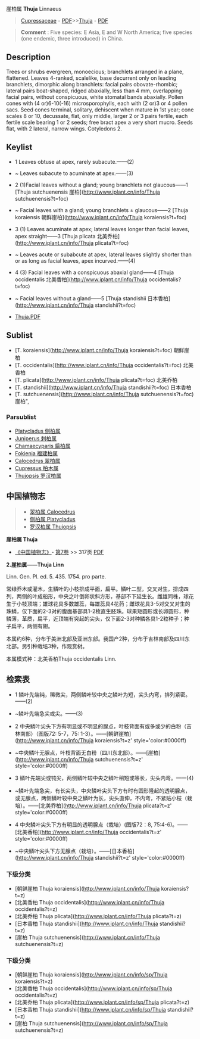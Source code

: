 崖柏属 **Thuja** Linnaeus

> [Cupressaceae](http://www.iplant.cn/info/Cupressaceae?t=foc) - [PDF](http://www.iplant.cn/foc/pdf/Cupressaceae.pdf)>>[Thuja](http://www.iplant.cn/info/Thuja?t=foc) - [PDF](http://www.iplant.cn/foc/pdf/Thuja.pdf)


> **Comment** : 
> Five species: E Asia, E and W North America; five species (one endemic, three introduced) in China.

## Description

Trees or shrubs evergreen, monoecious; branchlets arranged in a plane, flattened. Leaves 4-ranked, scalelike, base decurrent only on leading branchlets, dimorphic along branchlets: facial pairs obovate-rhombic; lateral pairs boat-shaped, ridged abaxially, less than 4 mm, overlapping facial pairs, without conspicuous, white stomatal bands abaxially. Pollen cones with (4 or)6-10(-16) microsporophylls, each with (2 or)3 or 4 pollen sacs. Seed cones terminal, solitary, dehiscent when mature in 1st year; cone scales 8 or 10, decussate, flat, only middle, larger 2 or 3 pairs fertile, each fertile scale bearing 1 or 2 seeds; free bract apex a very short mucro. Seeds flat, with 2 lateral, narrow wings. Cotyledons 2.


## Keylist

* 1 Leaves obtuse at apex, rarely subacute.——(2)
* ~ Leaves subacute to acuminate at apex.——(3)

* 2 (1)Facial leaves without a gland; young branchlets not glaucous——1  [Thuja sutchuenensis 崖柏](http://www.iplant.cn/info/Thuja sutchuenensis?t=foc)
* ~ Facial leaves with a gland; young branchlets ± glaucous——2  [Thuja koraiensis 朝鲜崖柏](http://www.iplant.cn/info/Thuja koraiensis?t=foc)

* 3 (1) Leaves acuminate at apex; lateral leaves longer than facial leaves, apex straight——3  [Thuja plicata 北美乔柏](http://www.iplant.cn/info/Thuja plicata?t=foc)
* ~ Leaves acute or subabcute at apex, lateral leaves slightly shorter than or as long as facial leaves, apex incurved.——(4)

* 4 (3) Facial leaves with a conspicuous abaxial gland——4  [Thuja occidentalis 北美香柏](http://www.iplant.cn/info/Thuja occidentalis?t=foc)
* ~ Facial leaves without a gland——5  [Thuja standishii 日本香柏](http://www.iplant.cn/info/Thuja standishii?t=foc)


* [Thuja.PDF](http://www.iplant.cn/foc/pdf/Thuja.pdf)

## Sublist

* [T.  koraiensis](http://www.iplant.cn/info/Thuja koraiensis?t=foc)
 朝鲜崖柏
* [T.  occidentalis](http://www.iplant.cn/info/Thuja occidentalis?t=foc)
 北美香柏
* [T.  plicata](http://www.iplant.cn/info/Thuja plicata?t=foc)
 北美乔柏
* [T.  standishii](http://www.iplant.cn/info/Thuja standishii?t=foc)
 日本香柏
* [T.  sutchuenensis](http://www.iplant.cn/info/Thuja sutchuenensis?t=foc) 崖柏",

### Parsublist

* [Platycladus  侧柏属](http://www.iplant.cn/info/Platycladus?t=foc)
* [Juniperus  刺柏属](http://www.iplant.cn/info/Juniperus?t=foc)
* [Chamaecyparis  扁柏属](http://www.iplant.cn/info/Chamaecyparis?t=foc)
* [Fokienia  福建柏属](http://www.iplant.cn/info/Fokienia?t=foc)
* [Calocedrus  翠柏属](http://www.iplant.cn/info/Calocedrus?t=foc)
* [Cupressus  柏木属](http://www.iplant.cn/info/Cupressus?t=foc)
* [Thujopsis  罗汉柏属](http://www.iplant.cn/info/Thujopsis?t=foc)

## 中国植物志

> * [翠柏属  Calocedrus](Calocedrus-翠柏属.md)
> * [侧柏属  Platycladus](http://www.iplant.cn/info/Platycladus?t=z)
> * [罗汉柏属  Thujopsis](http://www.iplant.cn/info/Thujopsis?t=z)


**崖柏属 Thuja**

* [《中国植物志》](http://www.iplant.cn/frps)- [第7卷](http://www.iplant.cn/frps/vol/7) >> 317页 [PDF](http://www.iplant.cn/frps/pdf/7/317y.pdf)


**2.崖柏属——Thuja Linn**

Linn. Gen. Pl. ed. 5. 435. 1754. pro parte.

常绿乔木或灌木，生鳞叶的小枝排成平面，扁平。鳞叶二型，交叉对生，排成四列，两侧的叶成船形，中央之叶倒卵状斜方形，基部不下延生长。雌雄同株，球花生于小枝顶端；雄球花具多数雄蕊，每雄蕊具4花药；雌球花具3-5对交叉对生的珠鳞，仅下面的2-3对的腹面基部具1-2枚直生胚珠。球果矩圆形或长卵圆形，种鳞薄，革质，扁平，近顶端有突起的尖头，仅下面2-3对种鳞各具1-2粒种子；种子扁平，两侧有翅。

本属约6种，分布于美洲北部及亚洲东部。我国产2种，分布于吉林南部及四川东北部。另引种栽培3种，作观赏树。

本属模式种：北美香柏Thuja occidentalis Linn.

## 检索表

* 1 鳞叶先端钝，稀微尖，两侧鳞叶较中央之鳞叶为短，尖头内弯，排列紧密。——(2)
* ~鳞叶先端急尖或尖。——(3)

* 2 中央鳞叶尖头下方有明显或不明显的腺点，叶枝背面有或多或少的白粉（吉林南部）（图版72: 5-7，75: 1-3）。——[朝鲜崖柏](http://www.iplant.cn/info/Thuja koraiensis?t=z'  style='color:#0000ff)

* ~中央鳞叶无腺点，叶枝背面无白粉（四川东北部）。——[崖柏](http://www.iplant.cn/info/Thuja sutchuenensis?t=z'  style='color:#0000ff)


* 3 鳞叶先端尖或钝尖，两侧鳞叶较中央之鳞叶稍短或等长，尖头内弯。——(4)
* ~鳞叶先端急尖，有长尖头，中央鳞叶尖头下方有时有圆形隆起的透明腺点，或无腺点，两侧鳞叶较中央之鳞叶为长，尖头直伸，不内弯，不紧贴小枝（栽培）。——[北美乔柏](http://www.iplant.cn/info/Thuja plicata?t=z'  style='color:#0000ff)


* 4 中央鳞叶尖头下方有明显的透明腺点（栽培）(图版72：8, 75:4-6)。——[北美香柏](http://www.iplant.cn/info/Thuja occidentalis?t=z'  style='color:#0000ff)

* ~中央鳞叶尖头下方无腺点（栽培）。——[日本香柏](http://www.iplant.cn/info/Thuja standishii?t=z'  style='color:#0000ff)

### 下级分类
* [朝鲜崖柏  Thuja koraiensis](http://www.iplant.cn/info/Thuja koraiensis?t=z)
* [北美香柏  Thuja occidentalis](http://www.iplant.cn/info/Thuja occidentalis?t=z)
* [北美乔柏  Thuja plicata](http://www.iplant.cn/info/Thuja plicata?t=z)
* [日本香柏  Thuja standishii](http://www.iplant.cn/info/Thuja standishii?t=z)
* [崖柏  Thuja sutchuenensis](http://www.iplant.cn/info/Thuja sutchuenensis?t=z)

### 下级分类
* [朝鲜崖柏  Thuja koraiensis](http://www.iplant.cn/info/sp/Thuja koraiensis?t=z)
* [北美香柏  Thuja occidentalis](http://www.iplant.cn/info/sp/Thuja occidentalis?t=z)
* [北美乔柏  Thuja plicata](http://www.iplant.cn/info/sp/Thuja plicata?t=z)
* [日本香柏  Thuja standishii](http://www.iplant.cn/info/sp/Thuja standishii?t=z)
* [崖柏  Thuja sutchuenensis](http://www.iplant.cn/info/sp/Thuja sutchuenensis?t=z)
